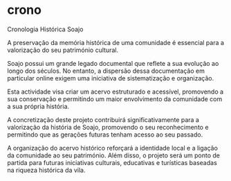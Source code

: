# crono
Cronologia Histórica Soajo

A preservação da memória histórica de uma comunidade é essencial para a valorização do seu património cultural. 

Soajo possui um grande legado documental que reflete a sua evolução ao longo dos séculos. No entanto, a dispersão dessa documentação em particular online exigem uma iniciativa de sistematização e organização.

Esta actividade visa criar um acervo estruturado e acessível, promovendo a sua conservação e permitindo um maior envolvimento da comunidade com a sua própria história.

A concretização deste projeto contribuirá significativamente para a valorização da história de Soajo, promovendo o seu reconhecimento e permitindo que as gerações futuras tenham acesso ao seu passado.

A organização do acervo histórico reforçará a identidade local e a ligação da comunidade ao seu património.
Além disso, o projeto será um ponto de partida para futuras iniciativas culturais, educativas e turísticas baseadas na riqueza histórica da vila.

